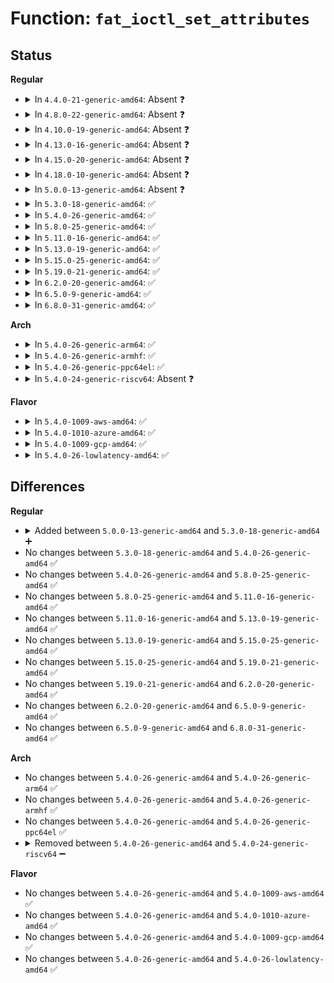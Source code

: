 # Function: <code>fat_ioctl_set_attributes</code>

## Status
<b>Regular</b>
<ul>
<li>
<details>
<summary>In <code>4.4.0-21-generic-amd64</code>: Absent ❓</summary>

```json
{
  "name": "fat_ioctl_set_attributes",
  "collision_type": "Unique Static",
  "inline_type": "Full",
  "funcs": [
    {
      "addr": 18446744071581970215,
      "name": "fat_ioctl_set_attributes",
      "external": false,
      "loc": "fs/fat/file.c:30",
      "file": "fs/fat/file.c",
      "inline": "not declared, inlined",
      "caller_inline": [
        "fs/fat/file.c:fat_generic_ioctl"
      ],
      "caller_func": []
    }
  ],
  "symbols": []
}
```
</details>
</li>
<li>
<details>
<summary>In <code>4.8.0-22-generic-amd64</code>: Absent ❓</summary>

```json
{
  "name": "fat_ioctl_set_attributes",
  "collision_type": "Unique Static",
  "inline_type": "Full",
  "funcs": [
    {
      "addr": 18446744071582182423,
      "name": "fat_ioctl_set_attributes",
      "external": false,
      "loc": "fs/fat/file.c:34",
      "file": "fs/fat/file.c",
      "inline": "not declared, inlined",
      "caller_inline": [
        "fs/fat/file.c:fat_generic_ioctl"
      ],
      "caller_func": []
    }
  ],
  "symbols": []
}
```
</details>
</li>
<li>
<details>
<summary>In <code>4.10.0-19-generic-amd64</code>: Absent ❓</summary>

```json
{
  "name": "fat_ioctl_set_attributes",
  "collision_type": "Unique Static",
  "inline_type": "Full",
  "funcs": [
    {
      "addr": 18446744071582271847,
      "name": "fat_ioctl_set_attributes",
      "external": false,
      "loc": "fs/fat/file.c:34",
      "file": "fs/fat/file.c",
      "inline": "not declared, inlined",
      "caller_inline": [
        "fs/fat/file.c:fat_generic_ioctl"
      ],
      "caller_func": []
    }
  ],
  "symbols": []
}
```
</details>
</li>
<li>
<details>
<summary>In <code>4.13.0-16-generic-amd64</code>: Absent ❓</summary>

```json
{
  "name": "fat_ioctl_set_attributes",
  "collision_type": "Unique Static",
  "inline_type": "Full",
  "funcs": [
    {
      "addr": 18446744071582356377,
      "name": "fat_ioctl_set_attributes",
      "external": false,
      "loc": "fs/fat/file.c:34",
      "file": "fs/fat/file.c",
      "inline": "not declared, inlined",
      "caller_inline": [
        "fs/fat/file.c:fat_generic_ioctl"
      ],
      "caller_func": []
    }
  ],
  "symbols": []
}
```
</details>
</li>
<li>
<details>
<summary>In <code>4.15.0-20-generic-amd64</code>: Absent ❓</summary>

```json
{
  "name": "fat_ioctl_set_attributes",
  "collision_type": "Unique Static",
  "inline_type": "Full",
  "funcs": [
    {
      "addr": 18446744071582507173,
      "name": "fat_ioctl_set_attributes",
      "external": false,
      "loc": "fs/fat/file.c:34",
      "file": "fs/fat/file.c",
      "inline": "not declared, inlined",
      "caller_inline": [
        "fs/fat/file.c:fat_generic_ioctl"
      ],
      "caller_func": []
    }
  ],
  "symbols": []
}
```
</details>
</li>
<li>
<details>
<summary>In <code>4.18.0-10-generic-amd64</code>: Absent ❓</summary>

```json
{
  "name": "fat_ioctl_set_attributes",
  "collision_type": "Unique Static",
  "inline_type": "Full",
  "funcs": [
    {
      "addr": 18446744071582698404,
      "name": "fat_ioctl_set_attributes",
      "external": false,
      "loc": "fs/fat/file.c:34",
      "file": "fs/fat/file.c",
      "inline": "not declared, inlined",
      "caller_inline": [
        "fs/fat/file.c:fat_generic_ioctl"
      ],
      "caller_func": []
    }
  ],
  "symbols": []
}
```
</details>
</li>
<li>
<details>
<summary>In <code>5.0.0-13-generic-amd64</code>: Absent ❓</summary>

```json
{
  "name": "fat_ioctl_set_attributes",
  "collision_type": "Unique Static",
  "inline_type": "Full",
  "funcs": [
    {
      "addr": 18446744071582801622,
      "name": "fat_ioctl_set_attributes",
      "external": false,
      "loc": "fs/fat/file.c:34",
      "file": "fs/fat/file.c",
      "inline": "not declared, inlined",
      "caller_inline": [
        "fs/fat/file.c:fat_generic_ioctl"
      ],
      "caller_func": []
    }
  ],
  "symbols": []
}
```
</details>
</li>
<li>
<details>
<summary>In <code>5.3.0-18-generic-amd64</code>: ✅</summary>

```c
int fat_ioctl_set_attributes(struct file * file, u32 * user_attr)
```

```json
{
  "name": "fat_ioctl_set_attributes",
  "collision_type": "Unique Static",
  "inline_type": "No",
  "funcs": [
    {
      "addr": 18446744071582976288,
      "name": "fat_ioctl_set_attributes",
      "external": false,
      "loc": "fs/fat/file.c:35",
      "file": "fs/fat/file.c",
      "inline": "seen, unknown",
      "caller_inline": [],
      "caller_func": [
        "fs/fat/file.c:fat_generic_ioctl"
      ]
    }
  ],
  "symbols": [
    {
      "addr": 18446744071582976288,
      "name": "fat_ioctl_set_attributes",
      "section": ".text",
      "bind": "STB_LOCAL",
      "size": 1029
    }
  ]
}
```
</details>
</li>
<li>
<details>
<summary>In <code>5.4.0-26-generic-amd64</code>: ✅</summary>

```c
int fat_ioctl_set_attributes(struct file * file, u32 * user_attr)
```

```json
{
  "name": "fat_ioctl_set_attributes",
  "collision_type": "Unique Static",
  "inline_type": "No",
  "funcs": [
    {
      "addr": 18446744071583082496,
      "name": "fat_ioctl_set_attributes",
      "external": false,
      "loc": "fs/fat/file.c:35",
      "file": "fs/fat/file.c",
      "inline": "seen, unknown",
      "caller_inline": [],
      "caller_func": [
        "fs/fat/file.c:fat_generic_ioctl"
      ]
    }
  ],
  "symbols": [
    {
      "addr": 18446744071583082496,
      "name": "fat_ioctl_set_attributes",
      "section": ".text",
      "bind": "STB_LOCAL",
      "size": 1029
    }
  ]
}
```
</details>
</li>
<li>
<details>
<summary>In <code>5.8.0-25-generic-amd64</code>: ✅</summary>

```c
int fat_ioctl_set_attributes(struct file * file, u32 * user_attr)
```

```json
{
  "name": "fat_ioctl_set_attributes",
  "collision_type": "Unique Static",
  "inline_type": "No",
  "funcs": [
    {
      "addr": 18446744071583401168,
      "name": "fat_ioctl_set_attributes",
      "external": false,
      "loc": "fs/fat/file.c:35",
      "file": "fs/fat/file.c",
      "inline": "seen, unknown",
      "caller_inline": [],
      "caller_func": [
        "fs/fat/file.c:fat_generic_ioctl"
      ]
    }
  ],
  "symbols": [
    {
      "addr": 18446744071583401168,
      "name": "fat_ioctl_set_attributes",
      "section": ".text",
      "bind": "STB_LOCAL",
      "size": 995
    }
  ]
}
```
</details>
</li>
<li>
<details>
<summary>In <code>5.11.0-16-generic-amd64</code>: ✅</summary>

```c
int fat_ioctl_set_attributes(struct file * file, u32 * user_attr)
```

```json
{
  "name": "fat_ioctl_set_attributes",
  "collision_type": "Unique Static",
  "inline_type": "No",
  "funcs": [
    {
      "addr": 18446744071583516688,
      "name": "fat_ioctl_set_attributes",
      "external": false,
      "loc": "fs/fat/file.c:35",
      "file": "fs/fat/file.c",
      "inline": "seen, unknown",
      "caller_inline": [],
      "caller_func": [
        "fs/fat/file.c:fat_generic_ioctl"
      ]
    }
  ],
  "symbols": [
    {
      "addr": 18446744071583516688,
      "name": "fat_ioctl_set_attributes",
      "section": ".text",
      "bind": "STB_LOCAL",
      "size": 1062
    }
  ]
}
```
</details>
</li>
<li>
<details>
<summary>In <code>5.13.0-19-generic-amd64</code>: ✅</summary>

```c
int fat_ioctl_set_attributes(struct file * file, u32 * user_attr)
```

```json
{
  "name": "fat_ioctl_set_attributes",
  "collision_type": "Unique Static",
  "inline_type": "No",
  "funcs": [
    {
      "addr": 18446744071583539648,
      "name": "fat_ioctl_set_attributes",
      "external": false,
      "loc": "fs/fat/file.c:35",
      "file": "fs/fat/file.c",
      "inline": "seen, unknown",
      "caller_inline": [],
      "caller_func": [
        "fs/fat/file.c:fat_generic_ioctl"
      ]
    }
  ],
  "symbols": [
    {
      "addr": 18446744071583539648,
      "name": "fat_ioctl_set_attributes",
      "section": ".text",
      "bind": "STB_LOCAL",
      "size": 1090
    }
  ]
}
```
</details>
</li>
<li>
<details>
<summary>In <code>5.15.0-25-generic-amd64</code>: ✅</summary>

```c
int fat_ioctl_set_attributes(struct file * file, u32 * user_attr)
```

```json
{
  "name": "fat_ioctl_set_attributes",
  "collision_type": "Unique Static",
  "inline_type": "No",
  "funcs": [
    {
      "addr": 18446744071583897632,
      "name": "fat_ioctl_set_attributes",
      "external": false,
      "loc": "fs/fat/file.c:35",
      "file": "fs/fat/file.c",
      "inline": "seen, unknown",
      "caller_inline": [],
      "caller_func": [
        "fs/fat/file.c:fat_generic_ioctl"
      ]
    }
  ],
  "symbols": [
    {
      "addr": 18446744071583897632,
      "name": "fat_ioctl_set_attributes",
      "section": ".text",
      "bind": "STB_LOCAL",
      "size": 1106
    }
  ]
}
```
</details>
</li>
<li>
<details>
<summary>In <code>5.19.0-21-generic-amd64</code>: ✅</summary>

```c
int fat_ioctl_set_attributes(struct file * file, u32 * user_attr)
```

```json
{
  "name": "fat_ioctl_set_attributes",
  "collision_type": "Unique Static",
  "inline_type": "No",
  "funcs": [
    {
      "addr": 18446744071584474368,
      "name": "fat_ioctl_set_attributes",
      "external": false,
      "loc": "fs/fat/file.c:35",
      "file": "fs/fat/file.c",
      "inline": "seen, unknown",
      "caller_inline": [],
      "caller_func": [
        "fs/fat/file.c:fat_generic_ioctl"
      ]
    }
  ],
  "symbols": [
    {
      "addr": 18446744071584474368,
      "name": "fat_ioctl_set_attributes",
      "section": ".text",
      "bind": "STB_LOCAL",
      "size": 1174
    }
  ]
}
```
</details>
</li>
<li>
<details>
<summary>In <code>6.2.0-20-generic-amd64</code>: ✅</summary>

```c
int fat_ioctl_set_attributes(struct file * file, u32 * user_attr)
```

```json
{
  "name": "fat_ioctl_set_attributes",
  "collision_type": "Unique Static",
  "inline_type": "No",
  "funcs": [
    {
      "addr": 18446744071585138400,
      "name": "fat_ioctl_set_attributes",
      "external": false,
      "loc": "fs/fat/file.c:35",
      "file": "fs/fat/file.c",
      "inline": "seen, unknown",
      "caller_inline": [],
      "caller_func": [
        "fs/fat/file.c:fat_generic_ioctl"
      ]
    }
  ],
  "symbols": [
    {
      "addr": 18446744071585138400,
      "name": "fat_ioctl_set_attributes",
      "section": ".text",
      "bind": "STB_LOCAL",
      "size": 1196
    }
  ]
}
```
</details>
</li>
<li>
<details>
<summary>In <code>6.5.0-9-generic-amd64</code>: ✅</summary>

```c
int fat_ioctl_set_attributes(struct file * file, u32 * user_attr)
```

```json
{
  "name": "fat_ioctl_set_attributes",
  "collision_type": "Unique Static",
  "inline_type": "No",
  "funcs": [
    {
      "addr": 18446744071585367504,
      "name": "fat_ioctl_set_attributes",
      "external": false,
      "loc": "fs/fat/file.c:35",
      "file": "fs/fat/file.c",
      "inline": "seen, unknown",
      "caller_inline": [],
      "caller_func": [
        "fs/fat/file.c:fat_generic_ioctl"
      ]
    }
  ],
  "symbols": [
    {
      "addr": 18446744071585367504,
      "name": "fat_ioctl_set_attributes",
      "section": ".text",
      "bind": "STB_LOCAL",
      "size": 1199
    }
  ]
}
```
</details>
</li>
<li>
<details>
<summary>In <code>6.8.0-31-generic-amd64</code>: ✅</summary>

```c
int fat_ioctl_set_attributes(struct file * file, u32 * user_attr)
```

```json
{
  "name": "fat_ioctl_set_attributes",
  "collision_type": "Unique Static",
  "inline_type": "No",
  "funcs": [
    {
      "addr": 18446744071585602240,
      "name": "fat_ioctl_set_attributes",
      "external": false,
      "loc": "fs/fat/file.c:35",
      "file": "fs/fat/file.c",
      "inline": "seen, unknown",
      "caller_inline": [],
      "caller_func": [
        "fs/fat/file.c:fat_generic_ioctl"
      ]
    }
  ],
  "symbols": [
    {
      "addr": 18446744071585602240,
      "name": "fat_ioctl_set_attributes",
      "section": ".text",
      "bind": "STB_LOCAL",
      "size": 1199
    }
  ]
}
```
</details>
</li>
</ul>
<b>Arch</b>
<ul>
<li>
<details>
<summary>In <code>5.4.0-26-generic-arm64</code>: ✅</summary>

```c
int fat_ioctl_set_attributes(struct file * file, u32 * user_attr)
```

```json
{
  "name": "fat_ioctl_set_attributes",
  "collision_type": "Unique Static",
  "inline_type": "No",
  "funcs": [
    {
      "addr": 18446603336494787672,
      "name": "fat_ioctl_set_attributes",
      "external": false,
      "loc": "fs/fat/file.c:35",
      "file": "fs/fat/file.c",
      "inline": "seen, unknown",
      "caller_inline": [],
      "caller_func": [
        "fs/fat/file.c:fat_generic_ioctl"
      ]
    }
  ],
  "symbols": [
    {
      "addr": 18446603336494787672,
      "name": "fat_ioctl_set_attributes",
      "section": ".text",
      "bind": "STB_LOCAL",
      "size": 1300
    }
  ]
}
```
</details>
</li>
<li>
<details>
<summary>In <code>5.4.0-26-generic-armhf</code>: ✅</summary>

```c
int fat_ioctl_set_attributes(struct file * file, u32 * user_attr)
```

```json
{
  "name": "fat_ioctl_set_attributes",
  "collision_type": "Unique Static",
  "inline_type": "No",
  "funcs": [
    {
      "addr": 3228208156,
      "name": "fat_ioctl_set_attributes",
      "external": false,
      "loc": "fs/fat/file.c:35",
      "file": "fs/fat/file.c",
      "inline": "seen, unknown",
      "caller_inline": [],
      "caller_func": [
        "fs/fat/file.c:fat_generic_ioctl"
      ]
    }
  ],
  "symbols": [
    {
      "addr": 3228208156,
      "name": "fat_ioctl_set_attributes",
      "section": ".text",
      "bind": "STB_LOCAL",
      "size": 1004
    }
  ]
}
```
</details>
</li>
<li>
<details>
<summary>In <code>5.4.0-26-generic-ppc64el</code>: ✅</summary>

```c
int fat_ioctl_set_attributes(struct file * file, u32 * user_attr)
```

```json
{
  "name": "fat_ioctl_set_attributes",
  "collision_type": "Unique Static",
  "inline_type": "No",
  "funcs": [
    {
      "addr": 13835058055288622944,
      "name": "fat_ioctl_set_attributes",
      "external": false,
      "loc": "fs/fat/file.c:35",
      "file": "fs/fat/file.c",
      "inline": "seen, unknown",
      "caller_inline": [],
      "caller_func": [
        "fs/fat/file.c:fat_generic_ioctl"
      ]
    }
  ],
  "symbols": [
    {
      "addr": 13835058055288622944,
      "name": "fat_ioctl_set_attributes",
      "section": ".text",
      "bind": "STB_LOCAL",
      "size": 1400
    }
  ]
}
```
</details>
</li>
<li>
<details>
<summary>In <code>5.4.0-24-generic-riscv64</code>: Absent ❓</summary>

```json
{
  "name": "fat_ioctl_set_attributes",
  "collision_type": "Unique Static",
  "inline_type": "Full",
  "funcs": [
    {
      "addr": 18446743936274119532,
      "name": "fat_ioctl_set_attributes",
      "external": false,
      "loc": "fs/fat/file.c:35",
      "file": "fs/fat/file.c",
      "inline": "not declared, inlined",
      "caller_inline": [
        "fs/fat/file.c:fat_generic_ioctl"
      ],
      "caller_func": []
    }
  ],
  "symbols": []
}
```
</details>
</li>
</ul>
<b>Flavor</b>
<ul>
<li>
<details>
<summary>In <code>5.4.0-1009-aws-amd64</code>: ✅</summary>

```c
int fat_ioctl_set_attributes(struct file * file, u32 * user_attr)
```

```json
{
  "name": "fat_ioctl_set_attributes",
  "collision_type": "Unique Static",
  "inline_type": "No",
  "funcs": [
    {
      "addr": 18446744071583051232,
      "name": "fat_ioctl_set_attributes",
      "external": false,
      "loc": "fs/fat/file.c:35",
      "file": "fs/fat/file.c",
      "inline": "seen, unknown",
      "caller_inline": [],
      "caller_func": [
        "fs/fat/file.c:fat_generic_ioctl"
      ]
    }
  ],
  "symbols": [
    {
      "addr": 18446744071583051232,
      "name": "fat_ioctl_set_attributes",
      "section": ".text",
      "bind": "STB_LOCAL",
      "size": 1029
    }
  ]
}
```
</details>
</li>
<li>
<details>
<summary>In <code>5.4.0-1010-azure-amd64</code>: ✅</summary>

```c
int fat_ioctl_set_attributes(struct file * file, u32 * user_attr)
```

```json
{
  "name": "fat_ioctl_set_attributes",
  "collision_type": "Unique Static",
  "inline_type": "No",
  "funcs": [
    {
      "addr": 18446744071582988384,
      "name": "fat_ioctl_set_attributes",
      "external": false,
      "loc": "fs/fat/file.c:35",
      "file": "fs/fat/file.c",
      "inline": "seen, unknown",
      "caller_inline": [],
      "caller_func": [
        "fs/fat/file.c:fat_generic_ioctl"
      ]
    }
  ],
  "symbols": [
    {
      "addr": 18446744071582988384,
      "name": "fat_ioctl_set_attributes",
      "section": ".text",
      "bind": "STB_LOCAL",
      "size": 1029
    }
  ]
}
```
</details>
</li>
<li>
<details>
<summary>In <code>5.4.0-1009-gcp-amd64</code>: ✅</summary>

```c
int fat_ioctl_set_attributes(struct file * file, u32 * user_attr)
```

```json
{
  "name": "fat_ioctl_set_attributes",
  "collision_type": "Unique Static",
  "inline_type": "No",
  "funcs": [
    {
      "addr": 18446744071583039840,
      "name": "fat_ioctl_set_attributes",
      "external": false,
      "loc": "fs/fat/file.c:35",
      "file": "fs/fat/file.c",
      "inline": "seen, unknown",
      "caller_inline": [],
      "caller_func": [
        "fs/fat/file.c:fat_generic_ioctl"
      ]
    }
  ],
  "symbols": [
    {
      "addr": 18446744071583039840,
      "name": "fat_ioctl_set_attributes",
      "section": ".text",
      "bind": "STB_LOCAL",
      "size": 1029
    }
  ]
}
```
</details>
</li>
<li>
<details>
<summary>In <code>5.4.0-26-lowlatency-amd64</code>: ✅</summary>

```c
int fat_ioctl_set_attributes(struct file * file, u32 * user_attr)
```

```json
{
  "name": "fat_ioctl_set_attributes",
  "collision_type": "Unique Static",
  "inline_type": "No",
  "funcs": [
    {
      "addr": 18446744071583128976,
      "name": "fat_ioctl_set_attributes",
      "external": false,
      "loc": "fs/fat/file.c:35",
      "file": "fs/fat/file.c",
      "inline": "seen, unknown",
      "caller_inline": [],
      "caller_func": [
        "fs/fat/file.c:fat_generic_ioctl"
      ]
    }
  ],
  "symbols": [
    {
      "addr": 18446744071583128976,
      "name": "fat_ioctl_set_attributes",
      "section": ".text",
      "bind": "STB_LOCAL",
      "size": 1029
    }
  ]
}
```
</details>
</li>
</ul>

## Differences
<b>Regular</b>
<ul>
<li>
<details>
<summary>Added between <code>5.0.0-13-generic-amd64</code> and <code>5.3.0-18-generic-amd64</code> ➕</summary>

```c
int fat_ioctl_set_attributes(struct file * file, u32 * user_attr)
```
</details>
</li>
<li>
No changes between <code>5.3.0-18-generic-amd64</code> and <code>5.4.0-26-generic-amd64</code> ✅
</li>
<li>
No changes between <code>5.4.0-26-generic-amd64</code> and <code>5.8.0-25-generic-amd64</code> ✅
</li>
<li>
No changes between <code>5.8.0-25-generic-amd64</code> and <code>5.11.0-16-generic-amd64</code> ✅
</li>
<li>
No changes between <code>5.11.0-16-generic-amd64</code> and <code>5.13.0-19-generic-amd64</code> ✅
</li>
<li>
No changes between <code>5.13.0-19-generic-amd64</code> and <code>5.15.0-25-generic-amd64</code> ✅
</li>
<li>
No changes between <code>5.15.0-25-generic-amd64</code> and <code>5.19.0-21-generic-amd64</code> ✅
</li>
<li>
No changes between <code>5.19.0-21-generic-amd64</code> and <code>6.2.0-20-generic-amd64</code> ✅
</li>
<li>
No changes between <code>6.2.0-20-generic-amd64</code> and <code>6.5.0-9-generic-amd64</code> ✅
</li>
<li>
No changes between <code>6.5.0-9-generic-amd64</code> and <code>6.8.0-31-generic-amd64</code> ✅
</li>
</ul>
<b>Arch</b>
<ul>
<li>
No changes between <code>5.4.0-26-generic-amd64</code> and <code>5.4.0-26-generic-arm64</code> ✅
</li>
<li>
No changes between <code>5.4.0-26-generic-amd64</code> and <code>5.4.0-26-generic-armhf</code> ✅
</li>
<li>
No changes between <code>5.4.0-26-generic-amd64</code> and <code>5.4.0-26-generic-ppc64el</code> ✅
</li>
<li>
<details>
<summary>Removed between <code>5.4.0-26-generic-amd64</code> and <code>5.4.0-24-generic-riscv64</code> ➖</summary>

```c
int fat_ioctl_set_attributes(struct file * file, u32 * user_attr)
```
</details>
</li>
</ul>
<b>Flavor</b>
<ul>
<li>
No changes between <code>5.4.0-26-generic-amd64</code> and <code>5.4.0-1009-aws-amd64</code> ✅
</li>
<li>
No changes between <code>5.4.0-26-generic-amd64</code> and <code>5.4.0-1010-azure-amd64</code> ✅
</li>
<li>
No changes between <code>5.4.0-26-generic-amd64</code> and <code>5.4.0-1009-gcp-amd64</code> ✅
</li>
<li>
No changes between <code>5.4.0-26-generic-amd64</code> and <code>5.4.0-26-lowlatency-amd64</code> ✅
</li>
</ul>
